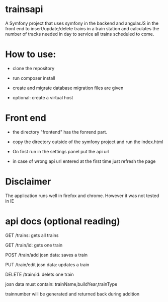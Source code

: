trainsapi
=========

A Symfony project that uses symfony in the backend and angularJS in the front end to insert/update/delete trains in a train station and calculates the number of tracks needed in day to service all trains scheduled to come.

How to use:
===========

* clone the repository

* run composer install 

* create and migrate database migration files are given

* optional: create a virtual host


Front end
=========

* the directory "frontend" has the fonrend part. 

* copy the directory outside of the symfony project and run the index.html

* On first run in the settings panel put the api url

* in case of wrong api url entered at the first time just refresh the page



Disclaimer
==========
The application runs well in firefox and chrome. However it was not tested in IE



api docs (optional reading)
===========================

GET /trains: gets all trains 

GET /train/id: gets one train

POST /train/add josn data: saves a train 

PUT /train/edit josn data: updates a train 

DELETE /train/id: delets one train

josn data must contain:
	trainName,buildYear,trainType

trainnumber will be generated and returned back during addition



